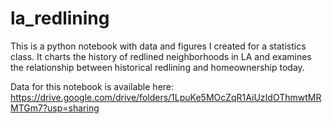 # la_redlining

This is a python notebook with data and figures I created for a statistics class. It charts the history of redlined neighborhoods in LA and examines the relationship between historical redlining and homeownership today.

Data for this notebook is available here: https://drive.google.com/drive/folders/1LpuKe5MOcZqR1AiUzIdOThmwtMRMTGm7?usp=sharing
